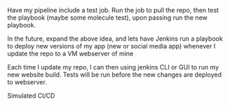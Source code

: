 Have my pipeline include a test job.
Run the job to pull the repo, then test the playbook (maybe some molecule test), upon passing run the new playbook.

In the future, expand the above idea, and lets have Jenkins run a playbook to deploy new versions of my app (new or social media app) whenever I update the repo to a VM webserver of mine

Each time I update my repo, I can then using jenkins CLI or GUI to run my new website build. Tests will be run before the new changes are deployed to webserver.

Simulated CI/CD